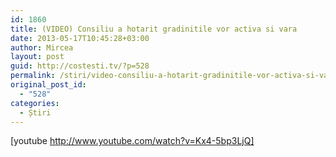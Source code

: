 ```yaml
---
id: 1860
title: (VIDEO) Consiliu a hotarit gradinitile vor activa si vara
date: 2013-05-17T10:45:28+03:00
author: Mircea
layout: post
guid: http://costesti.tv/?p=528
permalink: /stiri/video-consiliu-a-hotarit-gradinitile-vor-activa-si-vara/
original_post_id:
  - "528"
categories:
  - Știri
---
```

[youtube http://www.youtube.com/watch?v=Kx4-5bp3LjQ]